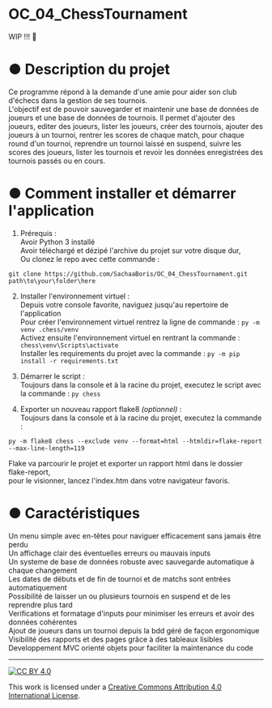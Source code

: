 # OC_04_ChessTournament  
  
WIP !!!  :construction_worker:  
  
# ● Description du projet  
Ce programme répond à la demande d'une amie pour aider son club d'échecs dans la gestion de ses tournois.  
L'objectif est de pouvoir sauvegarder et maintenir une base de données de joueurs et une base de données de tournois. Il permet d'ajouter des joueurs, editer des joueurs, lister les joueurs, créer des tournois, ajouter des joueurs à un tournoi, rentrer les scores de chaque match, pour chaque round d'un tournoi, reprendre un tournoi laissé en suspend, suivre les scores des joueurs, lister les tournois et revoir les données enregistrées des tournois passés ou en cours.
  
# ● Comment installer et démarrer l'application  
1. Prérequis :  
Avoir Python 3 installé  
Avoir téléchargé et dézipé l'archive du projet sur votre disque dur,  
Ou clonez le repo avec cette commande :  
```
git clone https://github.com/SachaaBoris/OC_04_ChessTournament.git path\to\your\folder\here  
```
  
2. Installer l'environnement virtuel :  
Depuis votre console favorite, naviguez jusqu'au repertoire de l'application  
Pour créer l'environnement virtuel rentrez la ligne de commande : `py -m venv .chess/venv`  
Activez ensuite l'environnement virtuel en rentrant la commande : `chess\venv\Scripts\activate`  
Installer les requirements du projet avec la commande : `py -m pip install -r requirements.txt`  
  
3. Démarrer le script :  
Toujours dans la console et à la racine du projet, executez le script avec la commande : `py chess`  
  
4. Exporter un nouveau rapport flake8 *(optionnel)* :  
Toujours dans la console et à la racine du projet, executez la commande :  
```
py -m flake8 chess --exclude venv --format=html --htmldir=flake-report --max-line-length=119
```
Flake va parcourir le projet et exporter un rapport html dans le dossier flake-report,  
pour le visionner, lancez l'index.htm dans votre navigateur favoris.  
  
# ● Caractéristiques  
Un menu simple avec en-têtes pour naviguer efficacement sans jamais être perdu  
Un affichage clair des éventuelles erreurs ou mauvais inputs  
Un systeme de base de données robuste avec sauvegarde automatique à chaque changement  
Les dates de débuts et de fin de tournoi et de matchs sont entrées automatiquement  
Possibilité de laisser un ou plusieurs tournois en suspend et de les reprendre plus tard  
Verifications et formatage d'inputs pour minimiser les erreurs et avoir des données cohérentes  
Ajout de joueurs dans un tournoi depuis la bdd géré de façon ergonomique  
Visibilité des rapports et des pages grâce à des tableaux lisibles  
Developpement MVC orienté objets pour faciliter la maintenance du code  
  
---  
  
[![CC BY 4.0][cc-by-shield]][cc-by]  
  
This work is licensed under a [Creative Commons Attribution 4.0 International License][cc-by].  
  
[cc-by]: http://creativecommons.org/licenses/by/4.0/  
[cc-by-shield]: https://img.shields.io/badge/License-CC%20BY%204.0-lightgrey.svg  